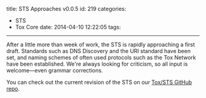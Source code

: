 title: STS Approaches v0.0.5
id: 219
categories:
  - STS
  - Tox Core
date: 2014-04-10 12:22:05
tags:
---

After a little more than week of work, the STS is rapidly approaching a first draft. Standards such as DNS Discovery and the URI standard have been set, and naming schemes of often used protocols such as the Tox Network have been established. We're always looking for criticism, so all input is welcome—even grammar corrections.

You can check out the current revision of the STS on our [Tox/STS GitHub repo](https://github.com/Tox/STS/blob/master/STS.md).